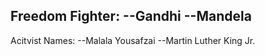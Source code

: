Freedom Fighter:
--Gandhi 
--Mandela 
-------------
Acitvist Names:
--Malala Yousafzai
--Martin Luther King Jr.
